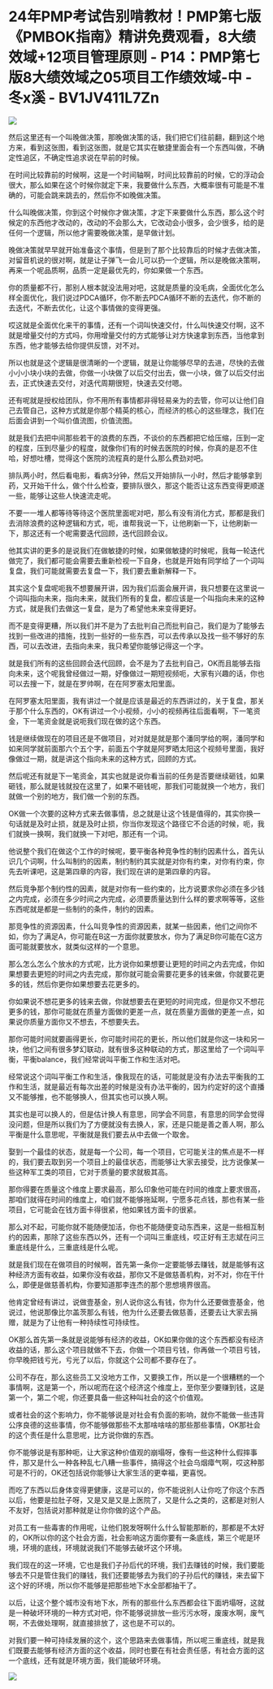 # 24年PMP考试告别啃教材！PMP第七版《PMBOK指南》精讲免费观看，8大绩效域+12项目管理原则 - P14：PMP第七版8大绩效域之05项目工作绩效域-中 - 冬x溪 - BV1JV411L7Zn

![](img/634afe7fc7e92f59447b39d6dccfdee6_0.png)

然后这里还有一个叫晚做决策，那晚做决策的话，我们把它们往前翻，翻到这个地方来，看到这张图，看到这张图，就是它其实在敏捷里面会有一个东西叫做，不确定性追区，不确定性追求说在早前的时候。

在时间比较靠前的时候啊，这是一个时间轴啊，时间比较靠前的时候，它的浮动会很大，那么如果在这个时候你就定下来，我要做什么东西，大概率很有可能是不准确的，可能会跳来跳去的，然后你不如晚做决策。

什么叫晚做决策，你到这个时候你才做决策，才定下来要做什么东西，那么这个时候定的东西他才改动的，改动的不会那么大，它改动会小很多，会少很多，给的是任何一个逻辑，所以他才需要晚做决策，是早做计划。

晚做决策就早早就开始准备这个事情，但是到了那个比较靠后的时候才去做决策，对留音机说的很对啊，就是让子弹飞一会儿可以扔一个逻辑，所以是晚做决策啊，再来一个呢品质啊，品质一定是最优先的，你如果做一个东西。

你的质量都不行，那别人根本就没法用对吧，这就是质量的没毛病，全面优化怎么样全面优化，我们说过PDCA循环，你不断去PDCA循环不断的去迭代，你不断的去迭代，不断去优化，让这个事情做的变得更强。

哎这就是全面优化来干的事情，还有一个词叫快速交付，什么叫快速交付啊，这不就是增量交付的方式吗，你用增量交付的方式能够让对方快速拿到东西，当他拿到东西，他才能够去给你提供反馈，对不对。

所以也就是这个逻辑是很清晰的一个逻辑，就是让你能够尽早的去进，尽快的去做小小小块小块的去做，你做一小块做了以后交付出去，做一小块，做了以后交付出去，正式快速去交付，对迭代周期很短，快速去交付嗯。

还有呢就是授权给团队，你不用所有事情都非得轻易亲为的去管，你可以让他们自己去管自己，这种方式就是你那个精英的核心，而经济的核心的这些理念，我们在后面会讲到一个叫价值流图，价值流图。

就是我们去把中间那些若干的浪费的东西，不谈价的东西都把它给压缩，压到一定的程度，压到尽量少的程度，就像你们有的时候去医院的时候，你真的是忍不住哈，好想吐槽，觉得这个医院的流程真的是什么那么费劲对吧。

排队两小时，然后看电影，看病3分钟，然后又开始排队一小时，然后才能够拿到药，又开始干什么，做个什么检查，要排队很久，那这个能否让这东西变得更顺遂一些，能够让这些人快速流走呢。

不要一一堆人都等待等待这个医院里面呢对吧，那么有没有消化方式，那都是我们去消除浪费的这种逻辑和方式，呃，谁帮我说一下，让他刷新一下，让他刷新一下，那这还有一个呢需要迭代回顾，迭代回顾会议。

他其实讲的更多的是说我们在做敏捷的时候，如果做敏捷的时候呢，我每一轮迭代做完了，我们都可能会需要去重新检视一下自身，也就是开始有同学给了一个词叫复盘，我们可能就需要去复盘一下，我们要去重新解释一下。

其实这个复盘呢呃我不想要展开讲，因为我们后面会展开讲，我只想要在这里说一个词叫指向未来，指向未来，就我们所有的复盘，都应该是一个叫指向未来的这种方式，就是我们去做这一复盘，是为了希望他未来变得更好。

而不是变得更糟，所以我们并不是为了去批判自己而批判自己，我们是为了能够去找到一些改进的措施，找到一些好的一些东西，可以去传承以及找一些不够好的东西，可以去改进，去指向未来，我只希望你能够记得这一个字。

就是我们所有的这些回顾会迭代回顾，会不是为了去批判自己，OK而且能够去指向未来，这个呢我曾经做过一期，好像做过一期短视频呃，大家有兴趣的话，你也可以去搜一下，就是在罗帅啊，在在阿罗塞太阳里面。

在阿罗塞太阳里面，我有讲过一个就是应该是最近的东西讲过的，关于复盘，那关于那个什么东西的，OK有讲过一个小视频，小小的视频再往后面看啊，下一笔资金，下一笔资金就是说呃我们现在做的这个东西。

钱是继续做现在的项目还是不做项目，对对就是就是那个潘同学给的啊，潘同学和如来同学就前面那六个五个字，前面五个字就是阿罗晒太阳这个视频号里面，我好像做过一期，就是讲这个指向未来的这种方式，回顾的方式。

然后呢还有就是下一笔资金，其实也就是说你看当前的任务是否要继续砸钱，如果砸钱，那么就是钱就投在这里了，如果不砸钱呢，那我们可能就换一个地方，我们就做一个别的地方，我们做一个别的东西。

OK做一个次要的这种方式来去做事情，总之就是让这个钱是值得的，其实你换一句话就是及时止损，就是及时止损，你当你发现这个路径它不合适的时候，呃，我们就换一换啊，我们就换一下对吧，那还有一个词。

他说整个我们在做这个工作的时候呢，要平衡各种竞争性的制约因素什么，首先认识几个词啊，什么叫制约的因素，制约制约其实就是对你有约束，对你有约束，你先去听课吧，这是第四章的内容，我们现在讲的是第四章的内容。

然后竞争那个制约性的因素，就是对你有一些约束的，比方说要求你必须在多少钱之内完成，必须在多少时间之内完成，必须要质量达到什么样的要求啊等等，这些东西呢就是都是一些制约的条件，制约的因素。

那竞争性的资源因素，什么叫竞争性的资源因素，就某一些因素，他们之间你不如，你为了满足A，你可能在B这一方面你就要放水，你为了满足B你可能在C这方面可能就要放水，就类似这样的一个意思。

那么怎么怎么个放水的方式呢，比方说你如果想要让更短的时间之内去完成，你如果想要去更短的时间之内去完成，那你就可能会需要花更多的钱来做，你就要花更多的钱，然后你更你如果想要去花更多的。

你如果说不想花更多的钱来去做，你就想要去在更短的时间完成，但是你又不想花更多的钱，那你可能就在质量方面做的更差一点，就在质量方面做的更差一点，如果说你质量方面你又不想去，不想要失去。

那你可能时间就要画得更长，你可能时间花的更长，所以他们就是你这一块和另一块，他们之间有很多梦幻联动，就有很多这种联动的方式，那这里给了一个词叫平衡，平衡balance，我们经常说叫平衡工作和生活对吧。

经常说这个词叫平衡工作和生活，像我现在的话，可能就是没有办法去平衡我的工作和生活，就是最近有每次出差的时候是没有办法平衡的，因为约定好的这个直播又不能够推，也不能够换人，但其实也可以换人啊。

其实也是可以换人的，但是估计换人有意思，同学会不同意，有意思的同学会觉得没问题，但是所以我们为了方便就没有去换人，家，还是只能是善之善人啊，那么平衡是什么意思呢，平衡就是我们要去从中去做一个取舍。

娶到一个最佳的状态，就是每一个公司，每一个项目，它可能关注的焦点是不一样的，我们要去取到另一个项目上的最佳状态，而能够让大家去接受，比方说像某一些这种军工类的项目，它对于质量的要求就极其高。

那你得要在质量这个维度上要求最高，那么印象他可能在时间的维度上要求很高，那咱们就得在时间的维度上，咱们就不能够拖延啊，宁愿多花点钱，那也有某一些项目，它可能会在钱方面卡得很紧，他如果钱方面卡的很紧。

那么对不起，可能你就不能随便加活，你也不能随便变动东西来，这是一些相互制约的因素，那除了这些东西以外，还有一个词叫三重底线，哎正好有王志斌在问三重底线是什么，三重底线是什么呢。

就是我们现在在做项目的时候啊，首先第一条你一定要能够去赚钱，就是能够有这种经济方面有收益，如果你没有收益，那你又不是做慈善机构，对不对，你在干什么，即便是做慈善机构，你要知道那李连杰的那个思想境界很高。

他肯定曾经有讲过，说做壹基金，别人说你这么有钱，你为什么还要做壹基金，他说过，他说那像比尔盖茨那么有钱，他为什么还要去做慈善，还要去让大家去捐赠，就是为了让他有一种持续性可持续性。

OK那么首先第一条就是说能够有经济的收益，OK如果你做的这个东西都没有经济收益的话，那么这个项目就做不下去，你做一个项目亏钱，你再做一个项目亏钱，你早晚把钱亏光，亏光了以后，你就这个公司都不要存在了。

公司不存在，那么这些员工又没地方工作，又要换工作，所以是一个很糟糕的一个事情啊，这是第一个，所以呢而在这个经济这个维度上，至你至少要赚到钱，这是第一个，第二个呢，你还要具备一些这种叫社会的这个价值观。

或者社会的这个影响力，你不能够说是对社会有负面的影响，就你不能做一些违背公序良德的这些事情，你不能够做那些不太那啥啥啥的那些那些事情，OK那社会的这个责任是什么意思呢，比方说你做的东西。

你不能够说是有那种呃，让大家这种价值观的崩塌呀，像有一些这种什么假摔事件，那又是什么一种各种乱七八糟一些事件，搞得这个社会乌烟瘴气啊，哎这种那可是不行的，OK还包括说你能够让大家生活的更幸福，更喜悦。

而吃了东西以后身体变得更健康，这是可以的，你不能说别人让你吃了你这个东西以后，他要是拉肚子呀，又是又是又是上医院了，又是什么之类的，这都是对别人不友好，包括说对那种就是让你你做的这个产品。

对员工有一些毒害的作用呢，让他们脱发呀啊什么什么智能那断的，那都是不太好的，OK所以你的这个社会方面，社会影响这方面你要有一条底线，第三个呢是环境，环境的底线，环境就说我们不能够去破坏这个环境。

我们现在的这一环境，它也是我们子孙后代的环境，我们去赚钱的时候，我们要能够去不只是管住我们的赚钱，我们还要能够去为我们的子孙后代的赚钱，来去留下这个好的环境，所以你不能够是把那些地下水全部都抽干了。

以后，让这个整个城市没有地下水，所有的那些什么东西都会往下面坍塌呀，这就是一种破坏环境的一种方式对吧，你不能够说排放一些污污水呀，废废水啊，废气啊，不去做处理啊，就直接排放了，这也是不可以的。

对我们要一种可持续发展的这个，这个思路来去做事情，所以呢三重底线，就是我们既要去能够有经济方面的这个收益，同时也要在有社会责任感，有社会方面的这一个底线，还有就是环境方面，我们能破坏环境。



![](img/634afe7fc7e92f59447b39d6dccfdee6_2.png)